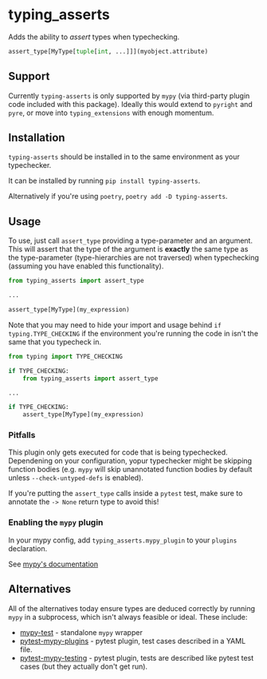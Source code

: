 # typing_asserts

Adds the ability to _assert_ types when typechecking.

```python
assert_type[MyType[tuple[int, ...]]](myobject.attribute)
```

## Support

Currently `typing-asserts` is only supported by `mypy` (via third-party plugin code included with
this package). Ideally this would extend to `pyright` and `pyre`, or move into `typing_extensions`
with enough momentum.

## Installation

`typing-asserts` should be installed in to the same environment as your typechecker.

It can be installed by running `pip install typing-asserts`.

Alternatively if you're using `poetry`, `poetry add -D typing-asserts`.

## Usage

To use, just call `assert_type` providing a type-parameter and an argument. This will assert that
the type of the argument is __exactly__ the same type as the type-parameter (type-hierarchies are
not traversed) when typechecking (assuming you have enabled this functionality).

```python
from typing_asserts import assert_type

...

assert_type[MyType](my_expression)
```

Note that you may need to hide your import and usage behind `if typing.TYPE_CHECKING` if the
environment you're running the code in isn't the same that you typecheck in.

```python
from typing import TYPE_CHECKING

if TYPE_CHECKING:
    from typing_asserts import assert_type

...

if TYPE_CHECKING:
    assert_type[MyType](my_expression)
```

### Pitfalls

This plugin only gets executed for code that is being typechecked. Dependening on your configuration,
yopur typechecker might be skipping function bodies (e.g. `mypy` will skip unannotated function bodies
by default unless `--check-untyped-defs` is enabled).

If you're putting the `assert_type` calls inside a `pytest` test, make sure to annotate the `-> None`
return type to avoid this!

### Enabling the `mypy` plugin

In your mypy config, add `typing_asserts.mypy_plugin` to your `plugins` declaration.

See [mypy's documentation](https://mypy.readthedocs.io/en/stable/extending_mypy.html#configuring-mypy-to-use-plugins)


## Alternatives

All of the alternatives today ensure types are deduced correctly by running `mypy` in a subprocess,
which isn't always feasible or ideal. These include:

- [mypy-test](https://github.com/orsinium-labs/mypy-test) - standalone `mypy` wrapper
- [pytest-mypy-plugins](https://github.com/typeddjango/pytest-mypy-plugins) - pytest plugin, test cases described in a YAML file.
- [pytest-mypy-testing](https://github.com/davidfritzsche/pytest-mypy-testing) - pytest plugin, tests are described like pytest test cases (but they actually don't get run).
